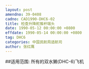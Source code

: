 ```yaml
---
layout: post
amendno: 39-0408
cadno: CAD1990-DHC6-02
title: 检查升降舵推杆端头
date: 1990-05-12 00:00:00 +0800
effdate: 1990-05-14 00:00:00 +0800
tag: DHC6
categories: 中国民航局适航司
author: 张红鹰
---
```


##适用范围:
所有的双水獭(DHC-6)飞机

